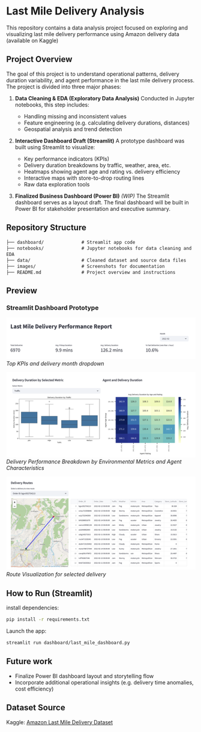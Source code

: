 # Last Mile Delivery Analysis

This repository contains a data analysis project focused on exploring and visualizing last mile delivery performance using Amazon delivery data (available on Kaggle)

## Project Overview

The goal of this project is to understand operational patterns, delivery duration variability, and agent performance in the last mile delivery process. The project is divided into three major phases:

1. **Data Cleaning & EDA (Exploratory Data Analysis)**
    Conducted in Jupyter notebooks, this step includes:
    - Handling missing and inconsistent values
    - Feature engineering (e.g. calculating delivery durations, distances)
    - Geospatial analysis and trend detection

2. **Interactive Dashboard Draft (Streamlit)**
    A prototype dashboard was built using Streamlit to visualize:
    - Key performance indicators (KPIs)
    - Delivery duration breakdowns by traffic, weather, area, etc.
    - Heatmaps showing agent age and rating vs. delivery efficiency
    - Interactive maps with store-to-drop routing lines
    - Raw data exploration tools

3. **Finalized Business Dashboard (Power BI)** *(WIP)*
    The Streamlit dashboard serves as a layout draft. The final dashboard will be built in Power BI for stakeholder presentation and executive summary.

## Repository Structure

```
├── dashboard/              # Streamlit app code
├── notebooks/              # Jupyter notebooks for data cleaning and EDA
├── data/                   # Cleaned dataset and source data files
├── images/                 # Screenshots for documentation
├── README.md               # Project overview and instructions
```

## Preview

### Streamlit Dashboard Prototype
![Dashboard KPIs](images/dashboard_kpi.png)
*Top KPIs and delivery month dropdown*

![Performance Breakdown by Metrics](images/dashboard_performance_breakdown.png)
*Delivery Performance Breakdown by Environmental Metrics and Agent Characteristics*

![Interactive Route Map](images/dashboard_routes.png)
*Route Visualization for selected delivery*

## How to Run (Streamlit)

install dependencies:
```bash
pip install -r requirements.txt
```

Launch the app:
```bash
streamlit run dashboard/last_mile_dashboard.py
```

## Future work
- Finalize Power BI dashboard layout and storytelling flow
- Incorporate additional operational insights (e.g. delivery time anomalies, cost efficiency)

## Dataset Source
Kaggle: [Amazon Last Mile Delivery Dataset]( https://www.kaggle.com/datasets/sujalsuthar/amazon-delivery-dataset?resource=download)
